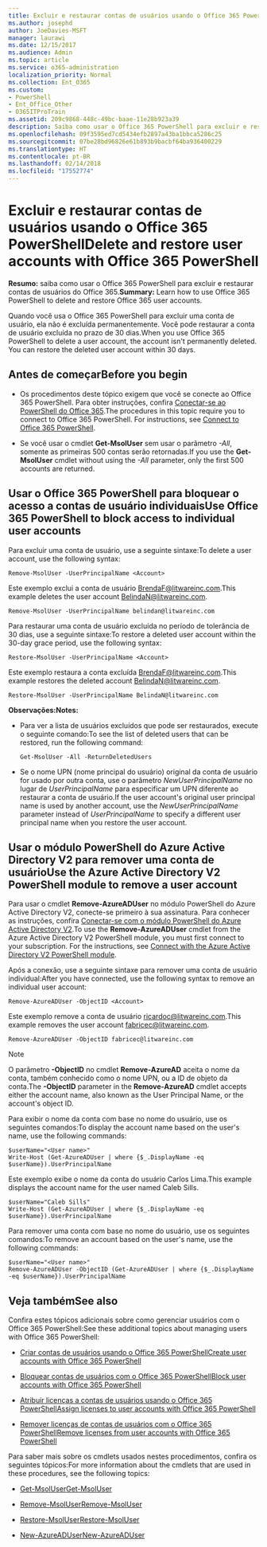 ```yaml
---
title: Excluir e restaurar contas de usuários usando o Office 365 PowerShell
ms.author: josephd
author: JoeDavies-MSFT
manager: laurawi
ms.date: 12/15/2017
ms.audience: Admin
ms.topic: article
ms.service: o365-administration
localization_priority: Normal
ms.collection: Ent_O365
ms.custom:
- PowerShell
- Ent_Office_Other
- O365ITProTrain
ms.assetid: 209c9868-448c-49bc-baae-11e28b923a39
description: Saiba como usar o Office 365 PowerShell para excluir e restaurar contas de usuários do Office 365.
ms.openlocfilehash: 09f3595ed7cd5434efb2897a43ba1bbca5286c25
ms.sourcegitcommit: 07be28bd96826e61b893b9bacbf64ba936400229
ms.translationtype: HT
ms.contentlocale: pt-BR
ms.lasthandoff: 02/14/2018
ms.locfileid: "17552774"
---
```

# <a name="delete-and-restore-user-accounts-with-office-365-powershell"></a><span data-ttu-id="7ec07-103">Excluir e restaurar contas de usuários usando o Office 365 PowerShell</span><span class="sxs-lookup"><span data-stu-id="7ec07-103">Delete and restore user accounts with Office 365 PowerShell</span></span>

<span data-ttu-id="7ec07-104">**Resumo:** saiba como usar o Office 365 PowerShell para excluir e restaurar contas de usuários do Office 365.</span><span class="sxs-lookup"><span data-stu-id="7ec07-104">**Summary:**  Learn how to use Office 365 PowerShell to delete and restore Office 365 user accounts.</span></span>
  
<span data-ttu-id="7ec07-p101">Quando você usa o Office 365 PowerShell para excluir uma conta de usuário, ela não é excluída permanentemente. Você pode restaurar a conta de usuário excluída no prazo de 30 dias.</span><span class="sxs-lookup"><span data-stu-id="7ec07-p101">When you use Office 365 PowerShell to delete a user account, the account isn't permanently deleted. You can restore the deleted user account within 30 days.</span></span>
  
## <a name="before-you-begin"></a><span data-ttu-id="7ec07-107">Antes de começar</span><span class="sxs-lookup"><span data-stu-id="7ec07-107">Before you begin</span></span>

- <span data-ttu-id="7ec07-p102">Os procedimentos deste tópico exigem que você se conecte ao Office 365 PowerShell. Para obter instruções, confira [Conectar-se ao PowerShell do Office 365](connect-to-office-365-powershell.md).</span><span class="sxs-lookup"><span data-stu-id="7ec07-p102">The procedures in this topic require you to connect to Office 365 PowerShell. For instructions, see [Connect to Office 365 PowerShell](connect-to-office-365-powershell.md).</span></span>
    
- <span data-ttu-id="7ec07-110">Se você usar o cmdlet **Get-MsolUser** sem usar o parâmetro _-All_, somente as primeiras 500 contas serão retornadas.</span><span class="sxs-lookup"><span data-stu-id="7ec07-110">If you use the **Get-MsolUser** cmdlet without using the _-All_ parameter, only the first 500 accounts are returned.</span></span>
    
## <a name="use-office-365-powershell-to-block-access-to-individual-user-accounts"></a><span data-ttu-id="7ec07-111">Usar o Office 365 PowerShell para bloquear o acesso a contas de usuário individuais</span><span class="sxs-lookup"><span data-stu-id="7ec07-111">Use Office 365 PowerShell to block access to individual user accounts</span></span>
<span data-ttu-id="7ec07-112"><a name="ShortVersion"> </a></span><span class="sxs-lookup"><span data-stu-id="7ec07-112"><a name="ShortVersion"> </a></span></span>

<span data-ttu-id="7ec07-113">Para excluir uma conta de usuário, use a seguinte sintaxe:</span><span class="sxs-lookup"><span data-stu-id="7ec07-113">To delete a user account, use the following syntax:</span></span>
  
```
Remove-MsolUser -UserPrincipalName <Account>
```

<span data-ttu-id="7ec07-114">Este exemplo exclui a conta de usuário BrendaF@litwareinc.com.</span><span class="sxs-lookup"><span data-stu-id="7ec07-114">This example deletes the user account BelindaN@litwareinc.com.</span></span>
  
```
Remove-MsolUser -UserPrincipalName belindan@litwareinc.com
```

<span data-ttu-id="7ec07-115">Para restaurar uma conta de usuário excluída no período de tolerância de 30 dias, use a seguinte sintaxe:</span><span class="sxs-lookup"><span data-stu-id="7ec07-115">To restore a deleted user account within the 30-day grace period, use the following syntax:</span></span>
  
```
Restore-MsolUser -UserPrincipalName <Account>
```

<span data-ttu-id="7ec07-116">Este exemplo restaura a conta excluída BrendaF@litwareinc.com.</span><span class="sxs-lookup"><span data-stu-id="7ec07-116">This example restores the deleted account BelindaN@litwareinc.com.</span></span>
  
```
Restore-MsolUser -UserPrincipalName BelindaN@litwareinc.com
```

 <span data-ttu-id="7ec07-117">**Observações:**</span><span class="sxs-lookup"><span data-stu-id="7ec07-117">**Notes:**</span></span>
  
- <span data-ttu-id="7ec07-118">Para ver a lista de usuários excluídos que pode ser restaurados, execute o seguinte comando:</span><span class="sxs-lookup"><span data-stu-id="7ec07-118">To see the list of deleted users that can be restored, run the following command:</span></span>
    
  ```
  Get-MsolUser -All -ReturnDeletedUsers
  ```

- <span data-ttu-id="7ec07-119">Se o nome UPN (nome principal do usuário) original da conta de usuário for usado por outra conta, use o parâmetro  _NewUserPrincipalName_ no lugar de _UserPrincipalName_ para especificar um UPN diferente ao restaurar a conta de usuário.</span><span class="sxs-lookup"><span data-stu-id="7ec07-119">If the user account's original user principal name is used by another account, use the  _NewUserPrincipalName_ parameter instead of _UserPrincipalName_ to specify a different user principal name when you restore the user account.</span></span>
    
## <a name="use-the-azure-active-directory-v2-powershell-module-to-remove-a-user-account"></a><span data-ttu-id="7ec07-120">Usar o módulo PowerShell do Azure Active Directory V2 para remover uma conta de usuário</span><span class="sxs-lookup"><span data-stu-id="7ec07-120">Use the Azure Active Directory V2 PowerShell module to remove a user account</span></span>
<span data-ttu-id="7ec07-121"><a name="ShortVersion"> </a></span><span class="sxs-lookup"><span data-stu-id="7ec07-121"><a name="ShortVersion"> </a></span></span>

<span data-ttu-id="7ec07-p103">Para usar o cmdlet **Remove-AzureADUser** no módulo PowerShell do Azure Active Directory V2, conecte-se primeiro à sua assinatura. Para conhecer as instruções, confira [Conectar-se com o módulo PowerShell do Azure Active Directory V2](https://go.microsoft.com/fwlink/?linkid=842218).</span><span class="sxs-lookup"><span data-stu-id="7ec07-p103">To use the **Remove-AzureADUser** cmdlet from the Azure Active Directory V2 PowerShell module, you must first connect to your subscription. For the instructions, see [Connect with the Azure Active Directory V2 PowerShell module](https://go.microsoft.com/fwlink/?linkid=842218).</span></span>
  
<span data-ttu-id="7ec07-124">Após a conexão, use a seguinte sintaxe para remover uma conta de usuário individual:</span><span class="sxs-lookup"><span data-stu-id="7ec07-124">After you have connected, use the following syntax to remove an individual user account:</span></span>
  
```
Remove-AzureADUser -ObjectID <Account>
```

<span data-ttu-id="7ec07-125">Este exemplo remove a conta de usuário ricardoc@litwareinc.com.</span><span class="sxs-lookup"><span data-stu-id="7ec07-125">This example removes the user account fabricec@litwareinc.com.</span></span>
  
```
Remove-AzureADUser -ObjectID fabricec@litwareinc.com
```

> [!NOTE]
> <span data-ttu-id="7ec07-126">O parâmetro **-ObjectID** no cmdlet **Remove-AzureAD** aceita o nome da conta, também conhecido como o nome UPN, ou a ID de objeto da conta.</span><span class="sxs-lookup"><span data-stu-id="7ec07-126">The **-ObjectID** parameter in the **Remove-AzureAD** cmdlet accepts either the account name, also known as the User Principal Name, or the account's object ID.</span></span>
  
<span data-ttu-id="7ec07-127">Para exibir o nome da conta com base no nome do usuário, use os seguintes comandos:</span><span class="sxs-lookup"><span data-stu-id="7ec07-127">To display the account name based on the user's name, use the following commands:</span></span>
  
```
$userName="<User name>"
Write-Host (Get-AzureADUser | where {$_.DisplayName -eq $userName}).UserPrincipalName
```

<span data-ttu-id="7ec07-128">Este exemplo exibe o nome da conta do usuário Carlos Lima.</span><span class="sxs-lookup"><span data-stu-id="7ec07-128">This example displays the account name for the user named Caleb Sills.</span></span>
  
```
$userName="Caleb Sills"
Write-Host (Get-AzureADUser | where {$_.DisplayName -eq $userName}).UserPrincipalName
```

<span data-ttu-id="7ec07-129">Para remover uma conta com base no nome do usuário, use os seguintes comandos:</span><span class="sxs-lookup"><span data-stu-id="7ec07-129">To remove an account based on the user's name, use the following commands:</span></span>
  
```
$userName="<User name>"
Remove-AzureADUser -ObjectID (Get-AzureADUser | where {$_.DisplayName -eq $userName}).UserPrincipalName
```

## <a name="see-also"></a><span data-ttu-id="7ec07-130">Veja também</span><span class="sxs-lookup"><span data-stu-id="7ec07-130">See also</span></span>
<span data-ttu-id="7ec07-131"><a name="SeeAlso"> </a></span><span class="sxs-lookup"><span data-stu-id="7ec07-131"><a name="SeeAlso"> </a></span></span>

<span data-ttu-id="7ec07-132">Confira estes tópicos adicionais sobre como gerenciar usuários com o Office 365 PowerShell:</span><span class="sxs-lookup"><span data-stu-id="7ec07-132">See these additional topics about managing users with Office 365 PowerShell:</span></span>
  
- [<span data-ttu-id="7ec07-133">Criar contas de usuários usando o Office 365 PowerShell</span><span class="sxs-lookup"><span data-stu-id="7ec07-133">Create user accounts with Office 365 PowerShell</span></span>](create-user-accounts-with-office-365-powershell.md)
    
- [<span data-ttu-id="7ec07-134">Bloquear contas de usuários com o Office 365 PowerShell</span><span class="sxs-lookup"><span data-stu-id="7ec07-134">Block user accounts with Office 365 PowerShell</span></span>](block-user-accounts-with-office-365-powershell.md)
    
- [<span data-ttu-id="7ec07-135">Atribuir licenças a contas de usuários usando o Office 365 PowerShell</span><span class="sxs-lookup"><span data-stu-id="7ec07-135">Assign licenses to user accounts with Office 365 PowerShell</span></span>](assign-licenses-to-user-accounts-with-office-365-powershell.md)
    
- [<span data-ttu-id="7ec07-136">Remover licenças de contas de usuários com o Office 365 PowerShell</span><span class="sxs-lookup"><span data-stu-id="7ec07-136">Remove licenses from user accounts with Office 365 PowerShell</span></span>](remove-licenses-from-user-accounts-with-office-365-powershell.md)
    
<span data-ttu-id="7ec07-137">Para saber mais sobre os cmdlets usados nestes procedimentos, confira os seguintes tópicos:</span><span class="sxs-lookup"><span data-stu-id="7ec07-137">For more information about the cmdlets that are used in these procedures, see the following topics:</span></span>
  
- [<span data-ttu-id="7ec07-138">Get-MsolUser</span><span class="sxs-lookup"><span data-stu-id="7ec07-138">Get-MsolUser</span></span>](https://go.microsoft.com/fwlink/p/?LinkId=691543)
    
- [<span data-ttu-id="7ec07-139">Remove-MsolUser</span><span class="sxs-lookup"><span data-stu-id="7ec07-139">Remove-MsolUser</span></span>](https://go.microsoft.com/fwlink/p/?LinkId=691636)
    
- [<span data-ttu-id="7ec07-140">Restore-MsolUser</span><span class="sxs-lookup"><span data-stu-id="7ec07-140">Restore-MsolUser</span></span>](https://go.microsoft.com/fwlink/p/?LinkId=691637)
    
- [<span data-ttu-id="7ec07-141">New-AzureADUser</span><span class="sxs-lookup"><span data-stu-id="7ec07-141">New-AzureADUser</span></span>](https://docs.microsoft.com/powershell/module/azuread/new-azureaduser?view=azureadps-2.0)
    

